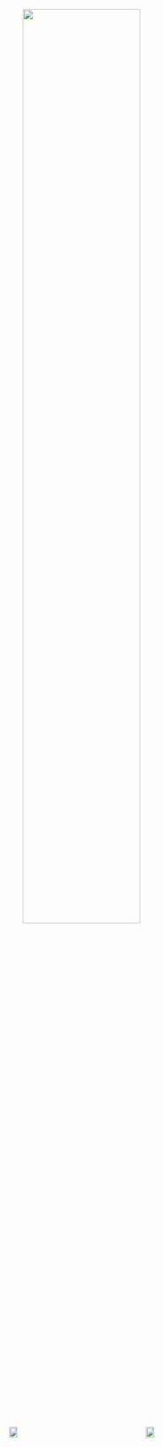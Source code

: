 <div align="center" style="text-align:center">
    <a href="#">
        <img width="65%" src="https://github-readme-streak-stats.herokuapp.com/?user=Elesdes&theme=github_dark_dimmed&background=0000&hide_border=true">
    </a>
    <div style="display: flex; justify-content: center; align-items: flex-start; margin-top: 20px;">
        <a href="#" style="flex: 1; max-width: 49%;">
            <img width="25%" src="https://github-readme-stats.vercel.app/api/top-langs/?username=Elesdes&size_weight=0.5&count_weight=0.5&hide=Jupyter%20Notebook,HTML,JavaScript,css,Makefile,CMAKE,SCSS&theme=github_dark_dimmed" />
        </a>
        <a href="#" style="flex: 1; max-width: 49%;">
            <img width="25%" src="https://github-profile-trophy.vercel.app/?username=Elesdes&theme=github_dark_dimmed&rank=-C,-B,-?&column=1" />
        </a>
    </div>
</div>
